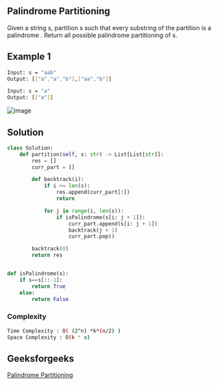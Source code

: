 ## Palindrome Partitioning
Given a string s, partition s such that every 
substring
 of the partition is a 
palindrome
. Return all possible palindrome partitioning of s.

## Example 1


```bash
Input: s = "aab"
Output: [["a","a","b"],["aa","b"]]

Input: s = "a"
Output: [["a"]]
```
![image](https://user-images.githubusercontent.com/94613732/210333090-23f03b31-ccc8-4e3c-9b5a-f737d64a3173.png)


## Solution

```Python
class Solution:
    def partition(self, s: str) -> List[List[str]]:
        res = []
        curr_part = []

        def backtrack(i):
            if i >= len(s):
                res.append(curr_part[:])
                return

            for j in range(i, len(s)):
                if isPalindrome(s[i: j + 1]):
                    curr_part.append(s[i: j + 1])
                    backtrack(j + 1)
                    curr_part.pop()

        backtrack(0)
        return res


def isPalindrome(s):
    if s==s[::-1]:
        return True
    else:
        return False
```
### Complexity
 
```bash
Time Complexity : O( (2^n) *k*(n/2) )
Space Complexity : O(k * x)
```

## Geeksforgeeks
[Palindrome Partitioning](https://leetcode.com/problems/palindrome-partitioning/description/)
